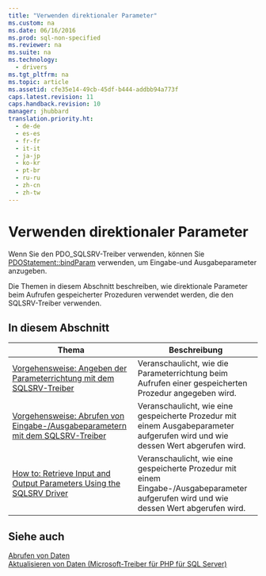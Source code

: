 ```yaml
---
title: "Verwenden direktionaler Parameter"
ms.custom: na
ms.date: 06/16/2016
ms.prod: sql-non-specified
ms.reviewer: na
ms.suite: na
ms.technology: 
  - drivers
ms.tgt_pltfrm: na
ms.topic: article
ms.assetid: cfe35e14-49cb-45df-b444-addbb94a773f
caps.latest.revision: 11
caps.handback.revision: 10
manager: jhubbard
translation.priority.ht: 
  - de-de
  - es-es
  - fr-fr
  - it-it
  - ja-jp
  - ko-kr
  - pt-br
  - ru-ru
  - zh-cn
  - zh-tw
---
```

# Verwenden direktionaler Parameter
Wenn Sie den PDO\_SQLSRV-Treiber verwenden, können Sie [PDOStatement::bindParam](../Topic/PDOStatement::bindParam.md) verwenden, um Eingabe-und Ausgabeparameter anzugeben.  
  
Die Themen in diesem Abschnitt beschreiben, wie direktionale Parameter beim Aufrufen gespeicherter Prozeduren verwendet werden, die den SQLSRV-Treiber verwenden.  
  
## In diesem Abschnitt  
  
|Thema|Beschreibung|  
|---------|---------------|  
|[Vorgehensweise: Angeben der Parameterrichtung mit dem SQLSRV-Treiber](../Topic/How%20to:%20Specify%20Parameter%20Direction%20Using%20the%20SQLSRV%20Driver.md)|Veranschaulicht, wie die Parameterrichtung beim Aufrufen einer gespeicherten Prozedur angegeben wird.|  
|[Vorgehensweise: Abrufen von Eingabe-/Ausgabeparametern mit dem SQLSRV-Treiber](../Topic/How%20to:%20Retrieve%20Output%20Parameters%20Using%20the%20SQLSRV%20Driver.md)|Veranschaulicht, wie eine gespeicherte Prozedur mit einem Ausgabeparameter aufgerufen wird und wie dessen Wert abgerufen wird.|  
|[How to: Retrieve Input and Output Parameters Using the SQLSRV Driver](../Topic/How%20to:%20Retrieve%20Input%20and%20Output%20Parameters%20Using%20the%20SQLSRV%20Driver.md)|Veranschaulicht, wie eine gespeicherte Prozedur mit einem Eingabe-\/Ausgabeparameter aufgerufen wird und wie dessen Wert abgerufen wird.|  
  
## Siehe auch  
[Abrufen von Daten](../content/Retrieving-Data.md)  
[Aktualisieren von Daten &#40;Microsoft-Treiber für PHP für SQL Server&#41;](../content/Updating-Data--Microsoft-Drivers-for-PHP-for-SQL-Server-.md)  
  
